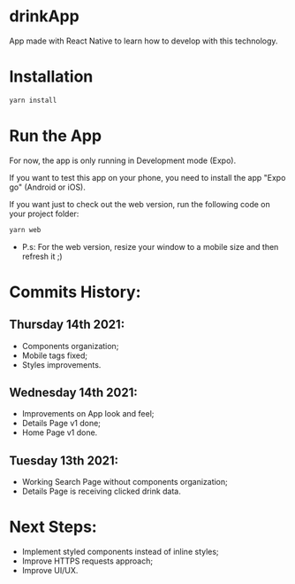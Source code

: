 # drinkApp

App made with React Native to learn how to develop with this technology.

# Installation

```bash
yarn install
```

# Run the App

For now, the app is only running in Development mode (Expo).

If you want to test this app on your phone, you need to install the app "Expo go" (Android or iOS).

If you want just to check out the web version, run the following code on your project folder:

```bash
yarn web
```

- P.s: For the web version, resize your window to a mobile size and then refresh it ;)

# Commits History:

## Thursday 14th 2021:

- Components organization;
- Mobile tags fixed;
- Styles improvements.

## Wednesday 14th 2021:

- Improvements on App look and feel;
- Details Page v1 done;
- Home Page v1 done.

## Tuesday 13th 2021:

- Working Search Page without components organization;
- Details Page is receiving clicked drink data.

# Next Steps:

- Implement styled components instead of inline styles;
- Improve HTTPS requests approach;
- Improve UI/UX.
